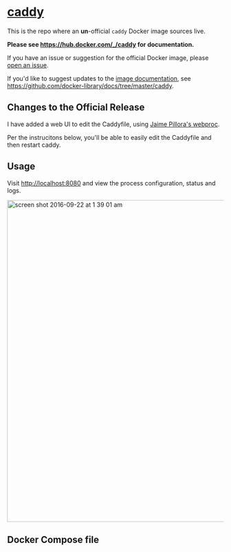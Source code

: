 # [caddy](https://hub.docker.com/_/caddy)

This is the repo where an **un**-official `caddy` Docker image sources live.

**Please see https://hub.docker.com/_/caddy for documentation.**

If you have an issue or suggestion for the official Docker image, please [open an issue](https://github.com/caddyserver/caddy-docker/issues/new).

If you'd like to suggest updates to the [image documentation](https://hub.docker.com/_/caddy), see https://github.com/docker-library/docs/tree/master/caddy.

## Changes to the Official Release

I have added a web UI to edit the Caddyfile, using [Jaime Pillora's webproc](https://github.com/jpillora/webproc/).

Per the instrucitons below, you'll be able to easily edit the Caddyfile and then restart caddy.


## Usage

Visit [http://localhost:8080](http://localhost:8080) and view the process configuration, status and logs.

<img width="747" alt="screen shot 2016-09-22 at 1 39 01 am" src="https://cloud.githubusercontent.com/assets/633843/18718069/7d515392-8065-11e6-8ba5-86b6e59f3992.png">

## Docker Compose file

```

```


